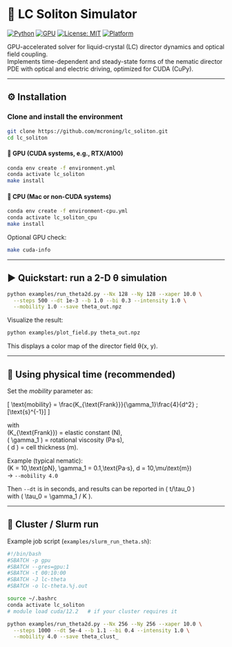 # 🧠 LC Soliton Simulator

[![Python](https://img.shields.io/badge/python-3.11+-blue.svg)]()
[![GPU](https://img.shields.io/badge/CUDA-enabled-brightgreen.svg)]()
[![License: MIT](https://img.shields.io/badge/license-MIT-lightgrey.svg)]()
[![Platform](https://img.shields.io/badge/platform-Linux%20%7C%20macOS-informational)]()

GPU-accelerated solver for liquid-crystal (LC) director dynamics and optical field coupling.  
Implements time-dependent and steady-state forms of the nematic director PDE with optical and electric driving, optimized for CUDA (CuPy).

---

## ⚙️ Installation

### Clone and install the environment

```bash
git clone https://github.com/mcroning/lc_soliton.git
cd lc_soliton
```

#### 🧩 GPU (CUDA systems, e.g., RTX/A100)
```bash
conda env create -f environment.yml
conda activate lc_soliton
make install
```

#### 🍎 CPU (Mac or non-CUDA systems)
```bash
conda env create -f environment-cpu.yml
conda activate lc_soliton_cpu
make install
```

Optional GPU check:
```bash
make cuda-info
```

---

## ▶️ Quickstart: run a 2-D θ simulation

```bash
python examples/run_theta2d.py --Nx 128 --Ny 128 --xaper 10.0 \
  --steps 500 --dt 1e-3 --b 1.0 --bi 0.3 --intensity 1.0 \
  --mobility 1.0 --save theta_out.npz
```

Visualize the result:
```bash
python examples/plot_field.py theta_out.npz
```

This displays a color map of the director field θ(x, y).

---

## 🧪 Using physical time (recommended)

Set the *mobility* parameter as:

\[
\text{mobility} = \frac{K_{\text{Frank}}}{\gamma_1}\frac{4}{d^2} \; [\text{s}^{-1}]
\]

with  
\(K_{\text{Frank}}\) = elastic constant (N),  
\( \gamma_1 \) = rotational viscosity (Pa·s),  
\( d \) = cell thickness (m).

Example (typical nematic):  
\(K = 10\,\text{pN}, \gamma_1 = 0.1\,\text{Pa·s}, d = 10\,\mu\text{m}\)  
→ `--mobility 4.0`

Then `--dt` is in seconds, and results can be reported in \( t/\tau_0 \)  
with \( \tau_0 = \gamma_1 / K \).

---

## 🧬 Cluster / Slurm run

Example job script (`examples/slurm_run_theta.sh`):

```bash
#!/bin/bash
#SBATCH -p gpu
#SBATCH --gres=gpu:1
#SBATCH -t 00:10:00
#SBATCH -J lc-theta
#SBATCH -o lc-theta.%j.out

source ~/.bashrc
conda activate lc_soliton
# module load cuda/12.2   # if your cluster requires it

python examples/run_theta2d.py --Nx 256 --Ny 256 --xaper 10.0 \
  --steps 1000 --dt 5e-4 --b 1.1 --bi 0.4 --intensity 1.0 \
  --mobility 4.0 --save theta_clust_
